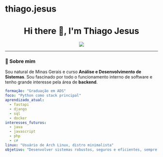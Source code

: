 # thiago.jesus
<h1 align="center">Hi there 👋, I'm Thiago Jesus</h1>
<p align="center">
  <img src="https://capsule-render.vercel.app/api?type=waving&color=DC5F00&height=200&section=header&text=Welcome%20to%20my%20GitHub!&fontColor=fff&fontSize=40" />
</p>

---

### 🧠 Sobre mim

Sou natural de Minas Gerais e curso **Análise e Desenvolvimento de Sistemas**. Sou fascinado por todo o funcionamento interno de software e tenho grande interesse pela área de **backend**.  

```yaml
formação: "Graduação em ADS"
foco: "Python como stack principal"
aprendizado_atual:
  - fastapi
  - django
  - sql
  - docker
interesses_futuros:
  - java
  - javascript
  - php
  - c#
linux: "Usuário de Arch Linux, distro minimalista"
objetivo: "Desenvolver sistemas robustos, seguros e eficientes, sempre aprendendo e evoluindo"
